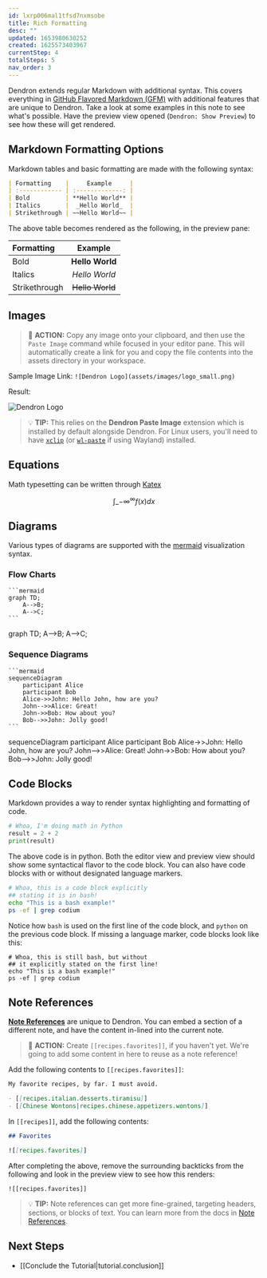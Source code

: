 ```yaml
---
id: lxrp006mal1tfsd7nxmsobe
title: Rich Formatting
desc: ""
updated: 1653980630252
created: 1625573403967
currentStep: 4
totalSteps: 5
nav_order: 3
---
```


Dendron extends regular Markdown with additional syntax. This covers everything in [GitHub Flavored Markdown (GFM)](https://github.github.com/gfm/) with additional features that are unique to Dendron. Take a look at some examples in this note to see what's possible. Have the preview view opened (`Dendron: Show Preview`) to see how these will get rendered.

## Markdown Formatting Options

Markdown tables and basic formatting are made with the following syntax:

```markdown
| Formatting    |     Example     |
| :------------ | :-------------: |
| Bold          | **Hello World** |
| Italics       |  _Hello World_  |
| Strikethrough | ~~Hello World~~ |
```

The above table becomes rendered as the following, in the preview pane:

| Formatting    |     Example     |
| :------------ | :-------------: |
| Bold          | **Hello World** |
| Italics       |  _Hello World_  |
| Strikethrough | ~~Hello World~~ |

## Images

> 🌱 **ACTION:** Copy any image onto your clipboard, and then use the `Paste Image` command while focused in your editor pane. This will automatically create a link for you and copy the file contents into the assets directory in your workspace.

Sample Image Link: `![Dendron Logo](assets/images/logo_small.png)`

Result:

![Dendron Logo](https://org-dendron-public-assets.s3.amazonaws.com/images/tutorial-logo_small.png)

> 💡 **TIP:** This relies on the **Dendron Paste Image** extension which is installed by default alongside Dendron. For Linux users, you'll need to have [`xclip`](https://opensource.com/article/19/7/xclip) (or [`wl-paste`](https://github.com/bugaevc/wl-clipboard) if using Wayland) installed.

## Equations

Math typesetting can be written through [Katex](https://wiki.dendron.so/notes/b1919663-cc48-4054-b0cf-4b26fe444907.html)

$$
\int\_{-\infty}^\infty f(x)dx
$$

## Diagrams

Various types of diagrams are supported with the [mermaid](https://mermaid-js.github.io/mermaid/#/) visualization syntax.

### Flow Charts

````
```mermaid
graph TD;
    A-->B;
    A-->C;
```
````

<div class="mermaid">
  graph TD;
    A-->B;
    A-->C;
</div>

### Sequence Diagrams

````
```mermaid
sequenceDiagram
    participant Alice
    participant Bob
    Alice->>John: Hello John, how are you?
    John-->>Alice: Great!
    John->>Bob: How about you?
    Bob-->>John: Jolly good!
```
````

<div class="mermaid">
  sequenceDiagram
    participant Alice
    participant Bob
    Alice->>John: Hello John, how are you?
    John-->>Alice: Great!
    John->>Bob: How about you?
    Bob-->>John: Jolly good!
</div>

## Code Blocks

Markdown provides a way to render syntax highlighting and formatting of code.

```python
# Whoa, I'm doing math in Python
result = 2 + 2
print(result)
```

The above code is in python. Both the editor view and preview view should show some syntactical flavor to the code block. You can also have code blocks with or without designated language markers.

```bash
# Whoa, this is a code block explicitly
## stating it is in bash!
echo "This is a bash example!"
ps -ef | grep codium
```

Notice how `bash` is used on the first line of the code block, and `python` on the previous code block. If missing a language marker, code blocks look like this:

```
# Whoa, this is still bash, but without
## it explicitly stated on the first line!
echo "This is a bash example!"
ps -ef | grep codium
```

## Note References

**[Note References](https://wiki.dendron.so/notes/f1af56bb-db27-47ae-8406-61a98de6c78c)** are unique to Dendron. You can embed a section of a different note, and have the content in-lined into the current note.

> 🌱 **ACTION:** Create `[[recipes.favorites]]`, if you haven't yet. We're going to add some content in here to reuse as a note reference!

Add the following contents to `[[recipes.favorites]]`:

```markdown
My favorite recipes, by far. I must avoid.

- [[recipes.italian.desserts.tiramisu]]
- [[Chinese Wontons|recipes.chinese.appetizers.wontons]]
```

In `[[recipes]]`, add the following contents:

```markdown
## Favorites

![[recipes.favorites]]
```

After completing the above, remove the surrounding backticks from the following and look in the preview view to see how this renders:

`![[recipes.favorites]]`

> 💡 **TIP:** Note references can get more fine-grained, targeting headers, sections, or blocks of text. You can learn more from the docs in [Note References](https://wiki.dendron.so/notes/f1af56bb-db27-47ae-8406-61a98de6c78c).

## Next Steps

- [[Conclude the Tutorial|tutorial.conclusion]]

